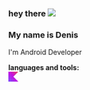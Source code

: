 ### hey there <img src="https://media.giphy.com/media/hvRJCLFzcasrR4ia7z/giphy.gif" width="25px">
### My name is Denis

I'm Android Developer

**languages and tools:**  
<code><img height="20" src="https://raw.githubusercontent.com/github/explore/80688e429a7d4ef2fca1e82350fe8e3517d3494d/topics/kotlin/kotlin.png"></code>


<!---
Renlov/Renlov is a ✨ special ✨ repository because its `README.md` (this file) appears on your GitHub profile.
You can click the Preview link to take a look at your changes.
--->
